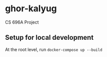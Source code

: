 # ghor-kalyug
CS 696A Project 

## Setup for local development
At the root level, run `docker-compose up --build`


